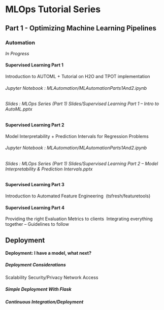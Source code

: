 # MLOps Tutorial Series 

## Part 1 - Optimizing Machine Learning Pipelines 



### Automation 
*In Progress*

#### Supervised Learning Part 1 
Introduction to AUTOML  + 
Tutorial on H2O and TPOT implementation

###### *Jupyter Notebook : MLAutomation/MLAutomationParts1And2.ipynb*

###### *Slides : MLOps Series (Part 1) Slides/Supervised Learning Part 1 – Intro to AutoML.pptx*

#### Supervised Learning Part 2
Model Interpretability + 
Prediction Intervals for Regression Problems

###### *Jupyter Notebook : MLAutomation/MLAutomationParts1And2.ipynb*

###### *Slides : MLOps Series (Part 1) Slides/Supervised Learning Part 2 – Model Interpretability & Prediction Intervals.pptx*


#### Supervised Learning Part 3
Introduction to Automated Feature Engineering  (tsfresh/featuretools)
#### Supervised Learning Part 4
Providing the right Evaluation Metrics to clients 
Integrating everything together – Guidelines to follow

## Deployment
#### Deployment: I have a model, what next?
##### Deployment Considerations
  Scalability
  Security/Privacy
  Network Access
##### Simple Deployment With Flask
##### Continuous Integration/Deployment



